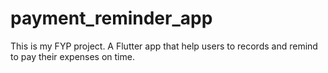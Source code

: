 # payment_reminder_app

This is my FYP project. A Flutter app that help users to records and remind to pay their expenses on time.
